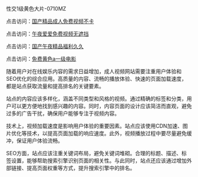 性交1级黄色大片-0710MZ

点击访问：<a href="https://heiliaoxqkkct.pages.dev">国产精品成人免费视频不卡</a>

点击访问：<a href="https://heiliaozj3tjd.pages.dev">午夜爱爱免费视频无遮挡</a>

点击访问：<a href="https://heiliaoxwd5i8.pages.dev">国产午夜精品福利久久</a>

点击访问：<a href="https://heiliaowzu4ur.pages.dev">免费黄色a一级电影</a>

随着用户对在线娱乐内容的需求日益增加，成人视频网站需要注重用户体验和SEO优化的综合应用。高质量的内容、流畅的播放体验、快速的页面加载速度，都是站点获取流量和提高排名的关键要素。

站点的内容应该多样化，涵盖不同类型和风格的视频。通过精确的标签和分类，用户可以更方便地找到感兴趣的内容。同时，内容页面的设计应该简洁而直观，避免过多的广告干扰，确保用户能够专注于视频内容。

技术上，视频加载速度是影响用户体验的重要因素。站点应该使用CDN加速、图片优化等技术，以提高页面加载的响应速度。此外，视频播放过程中要尽量避免缓冲，保证用户体验流畅。

SEO方面，站点应该注重关键词布局，避免关键词堆砌。合理的标题、描述、标签设置，能够帮助搜索引擎识别页面的相关性。与此同时，站点还应该通过增加外部链接、提高页面权重等方式，提升搜索引擎中的排名。

<span style="display:none;">[Canonical link]( https://github.com/tsk543210/xxriben0909 ）</span>
